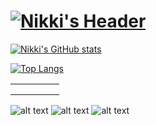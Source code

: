 # [![Nikki's Header](https://raw.githubusercontent.com/niikkiin/niikkiin/main/assets/header-banner.png)](https://www.nikkiabarca.me)

[![Nikki's GitHub stats](https://github-readme-stats.vercel.app/api?username=niikkiin&count_private=true&show_icons=true&title_color=E8BACE&bg_color=040F16&text_color=FBFBFF&icon_color=E8BACE&include_all_commits=true&custom_title=Nikki%27s%20Github%20Stats)](https://github.com/niikkiin/)

[![Top Langs](https://github-readme-stats.vercel.app/api/top-langs/?username=niikkiin&layout=compact)](https://github.com/niikkiin/)

<table>
  <tr>
    <td valign="top"><img width="10" height="10" src="https://github.com/niikkiin/niikkiin/blob/main/assets/facebook-icon.png?raw=true"/></td>
    <td valign="top"><img width="10" height="10" src="https://github.com/niikkiin/niikkiin/blob/main/assets/linkedin-icon.png?raw=true"/></td>
    <td valign="top"><img width="10" height="10" src="https://github.com/niikkiin/niikkiin/blob/main/assets/github-icon.png?raw=true"/></td>
  </tr>
</table>

![alt text](https://github.com/niikkiin/niikkiin/blob/main/assets/facebook-icon.png?raw=true=15x15)
![alt text](https://github.com/niikkiin/niikkiin/blob/main/assets/linkedin-icon.png?raw=true=15x15)
![alt text](https://github.com/niikkiin/niikkiin/blob/main/assets/github-icon.png?raw=true?width=10)